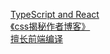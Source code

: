 [TypeScript and React](https://fettblog.eu/articles/)  
[《css揭秘作者博客》](https://lea.verou.me/)  
[擅长前端编译](https://lihautan.com/)
